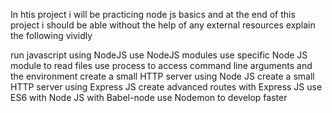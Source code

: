 In htis project i will be practicing node js basics and at the end of this project i should be able without the help of any external resources explain the following vividly

run javascript using NodeJS
use NodeJS modules
use specific Node JS module to read files
use process to access command line arguments and the environment
create a small HTTP server using Node JS
create a small HTTP server using Express JS
create advanced routes with Express JS
use ES6 with Node JS with Babel-node
use Nodemon to develop faster